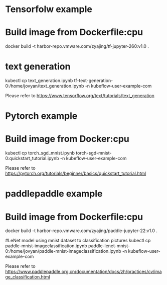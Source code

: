 # Tensorfolw example
# Build image from Dockerfile:cpu
docker build -t harbor-repo.vmware.com/zyajing/tf-jupyter-260:v1.0 .

# text generation
kubectl cp text_generation.ipynb tf-text-generation-0:/home/jovyan/text_generation.ipynb -n kubeflow-user-example-com

Please refer to https://www.tensorflow.org/text/tutorials/text_generation

# Pytorch example
# Build image from Docker:cpu
kubectl cp torch_sgd_mnist.ipynb torch-sgd-mnist-0:quickstart_tutorial.ipynb -n kubeflow-user-example-com

Please refer to https://pytorch.org/tutorials/beginner/basics/quickstart_tutorial.html


# paddlepaddle example
# Build image from Dockerfile:cpu
docker build -t harbor-repo.vmware.com/zyajing/paddle-jupyter-22:v1.0 .

#LeNet model using mnist dataset to classification pictures
kubectl cp paddle-mnist-imageclassification.ipynb paddle-lenet-mnist-0:/home/jovyan/paddle-mnist-imageclassification.ipynb -n kubeflow-user-example-com

Please refer to https://www.paddlepaddle.org.cn/documentation/docs/zh/practices/cv/image_classification.html



